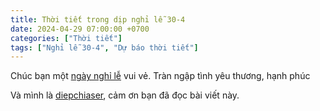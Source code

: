 ```yaml
---
title: Thời tiết trong dịp nghỉ lễ 30-4
date: 2024-04-29 07:00:00 +0700
categories: ["Thời tiết"]
tags: ["Nghỉ lễ 30-4", "Dự báo thời tiết"]
---
```


<script>
fetch('https://meteostat.p.rapidapi.com/point/daily?lat=21.257700&lon=105.849160&start=2020-04-27&end=2020-05-02&alt=184', {
  method: 'GET',
  headers: {
    'x-rapidapi-host': 'meteostat.p.rapidapi.com',
    'x-rapidapi-key': '823c4fa9d6msh8fcbfbe287db1adp1959c4jsn0ed30e4ff84b'
  }
})
.then(response => response.json())
.then(data => {
  let weatherTable = `
    <table>
      <tr>
        <th>Ngày</th>
        <th>Nhiệt độ Trung bình (°C)</th>
        <th>Nhiệt độ Tối thiểu (°C)</th>
        <th>Nhiệt độ Tối đa (°C)</th>
        <th>Lượng Mưa (mm)</th>
      </tr>
  `;
  data.data.forEach(entry => {
    weatherTable += `
      <tr>
        <td>${entry.date}</td>
        <td>${entry.tavg}</td>
        <td>${entry.tmin}</td>
        <td>${entry.tmax}</td>
        <td>${entry.prcp}</td>
      </tr>
    `;
  });
  weatherTable += `</table>`;
  document.getElementById('weather-info').innerHTML = weatherTable;
})
.catch(error => console.error('Error:', error));
</script>

<div id="weather-info"></div>

Chúc bạn một [ngày nghỉ lễ] vui vẻ. Tràn ngập tình yêu thương, hạnh phúc

Và mình là [diepchiaser], cảm ơn bạn đã đọc bài viết này.

[diepchiaser]: https://chiaser.vercel.app/
[ngày nghỉ lễ]: https://baochinhphu.vn/ruc-ro-co-hoa-chao-mung-49-nam-ngay-giai-phong-mien-nam-thong-nhat-dat-nuoc-102240428161620057.htm
